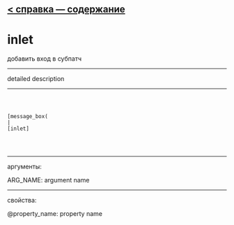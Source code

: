 [< справка — содержание](ceammc_lib.html)
---

# inlet


добавить вход в субпатч

---

detailed description
<br>


---


```



[message_box(                                 
|
[inlet]


            
```

---
аргументы:

ARG_NAME: argument name<br>

---
свойства:

@property_name: property name<br>


